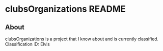 clubsOrganizations README
============

About
-----
clubsOrganizations is a project that I know about and is currently classified. Classification ID: Elvis
